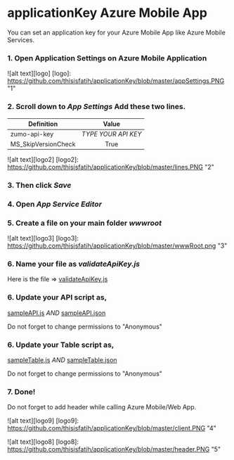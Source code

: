 # applicationKey Azure Mobile App
You can set an application key for your Azure Mobile App like Azure Mobile Services.

### 1. Open Application Settings on Azure Mobile Application

![alt text][logo]
[logo]: https://github.com/thisisfatih/applicationKey/blob/master/appSettings.PNG "1"

### 2. Scroll down to *App Settings* Add these two lines.

| Definition    | Value         |
| ------------- |:-------------:|
| zumo-api-key | *TYPE YOUR API KEY* |
| MS_SkipVersionCheck    | True      |

![alt text][logo2]
[logo2]: https://github.com/thisisfatih/applicationKey/blob/master/lines.PNG "2"

### 3. Then click *Save*

### 4. Open *App Service Editor*

### 5. Create a file on your main folder *wwwroot*

![alt text][logo3]
[logo3]: https://github.com/thisisfatih/applicationKey/blob/master/wwwRoot.png "3"

### 6. Name your file as *validateApiKey.js*

Here is the file => [validateApiKey.js](/validateApiKey.js)

### 6. Update your API script as,

[sampleAPI.js](/sampleAPI.js) *AND*
[sampleAPI.json](/sampleAPI.json)

Do not forget to change permissions to "Anonymous"

### 6. Update your Table script as,

[sampleTable.js](/sampleTable.js) *AND*
[sampleTable.json](/sampleTable.json)

Do not forget to change permissions to "Anonymous"

### 7. Done!

Do not forget to add header while calling Azure Mobile/Web App.

![alt text][logo9]
[logo9]: https://github.com/thisisfatih/applicationKey/blob/master/client.PNG "4"

![alt text][logo8]
[logo8]: https://github.com/thisisfatih/applicationKey/blob/master/header.PNG "5"









